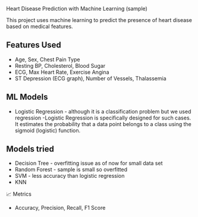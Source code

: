 Heart Disease Prediction with Machine Learning (sample)

This project uses machine learning to predict the presence of heart disease based on medical features.

## Features Used
- Age, Sex, Chest Pain Type
- Resting BP, Cholesterol, Blood Sugar
- ECG, Max Heart Rate, Exercise Angina
- ST Depression (ECG graph), Number of Vessels, Thalassemia

## ML Models
- Logistic Regression - although it is a classification problem but we used regression
   -Logistic Regression is specifically designed for such cases. It estimates the probability that a data point belongs to a class using the sigmoid (logistic) function. 
## Models tried
- Decision Tree - overfitting issue as of now for small data set
- Random Forest - sample is small so overfitted 
- SVM - less accuracy than logistic regression
- KNN

📈 Metrics
- Accuracy, Precision, Recall, F1 Score
